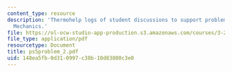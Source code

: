 ```yaml
---
content_type: resource
description: 'Thermohelp logs of student discussions to support problem sets: Statistical
  Mechanics.'
file: https://ol-ocw-studio-app-production.s3.amazonaws.com/courses/3-20-materials-at-equilibrium-sma-5111-fall-2003/148ea5fb0d310997c38b10d83800c3e0_ps5problem_2.pdf
file_type: application/pdf
resourcetype: Document
title: ps5problem_2.pdf
uid: 148ea5fb-0d31-0997-c38b-10d83800c3e0
---
```

